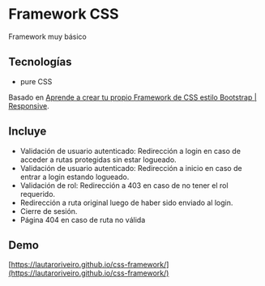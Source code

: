 # Framework CSS
Framework muy básico

## Tecnologías
- pure CSS

Basado en [Aprende a crear tu propio Framework de CSS estilo Bootstrap | Responsive](https://youtu.be/wERUdGHvvVI).

## Incluye
- Validación de usuario autenticado: Redirección a login en caso de acceder a rutas protegidas sin estar logueado.
- Validación de usuario autenticado: Redirección a inicio en caso de entrar a login estando logueado.
- Validación de rol: Redirección a 403 en caso de no tener el rol requerido.
- Redirección a ruta original luego de haber sido enviado al login.
- Cierre de sesión.
- Página 404 en caso de ruta no válida

## Demo
[https://lautaroriveiro.github.io/css-framework/](https://lautaroriveiro.github.io/css-framework/)